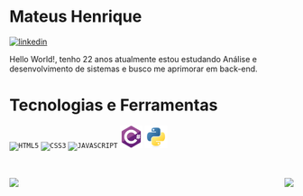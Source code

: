 <div dsplay="inline-block">
 <h1 align="left">Mateus Henrique </h1>
  <a href="https://www.linkedin.com/in/mateus-lima-49663a206/">
    <img width="60px" src="https://cdn-icons-png.freepik.com/512/3991/3991775.png?ga=GA1.1.111822682.1742532781" alt="linkedin" style="vertical-align:top;">
  </a>
</div>

Hello World!, tenho 22 anos atualmente estou estudando Análise e desenvolvimento de sistemas e busco me aprimorar em back-end.

<h1>Tecnologias e Ferramentas</h1>

<code><img width="40px" src="https://cdn.jsdelivr.net/gh/devicons/devicon/icons/html5/html5-original-wordmark.svg" title = "HTML5"/></code>
<code><img width="40px" src="https://cdn.jsdelivr.net/gh/devicons/devicon/icons/css3/css3-original-wordmark.svg" title = "CSS3"/></code>
<code><img width="40px" src="https://cdn.jsdelivr.net/gh/devicons/devicon/icons/javascript/javascript-original.svg" title = "JAVASCRIPT"/></code>
<code><img width="40px" src="https://github.com/devicons/devicon/blob/v2.16.0/icons/csharp/csharp-original.svg" title = "CSHARP"/></code>
<code><img width="40px" src="https://github.com/devicons/devicon/blob/v2.16.0/icons/python/python-original.svg" title = "PYTHON"/></code>
<br>
<br>
<br>

<a href="https://github.com/mateush888132">
<img align="left" src="https://github-readme-stats.vercel.app/api?username=mateush888132&show_icons=true&theme=radical"/>
<img align="right" src="https://github-readme-stats.vercel.app/api?username=mateush888132&show_icons=true&theme=transparent"/>
